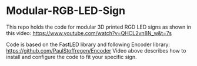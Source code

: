 # Modular-RGB-LED-Sign

This repo holds the code for modular 3D printed RGD LED signs as shown in this video:
https://www.youtube.com/watch?v=QHCL2vn8N_w&t=7s

Code is based on the FastLED library and following Encoder library: https://github.com/PaulStoffregen/Encoder 
Video above describes how to install and configure the code to fit your specific sign.
